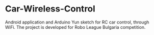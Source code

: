 # Car-Wireless-Control
Android application and Arduino Yun sketch for RC car control, through WiFi. The project is developed for Robo League Bulgaria competition.

